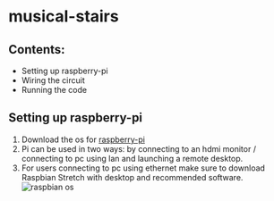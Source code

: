 # musical-stairs

## Contents:
* Setting up raspberry-pi
* Wiring the circuit
* Running the code 

## Setting up raspberry-pi
1. Download the os for [raspberry-pi](https://www.raspberrypi.org/downloads/raspbian/)
2. Pi can be used in two ways: by connecting to an hdmi monitor / connecting to pc using lan and launching a remote desktop.
3. For users connecting to pc using ethernet make sure to download Raspbian Stretch with desktop and recommended software.
![raspbian os](https://drive.google.com/open?id=1J2iMJqNuj3gt4ggUsOUbGiSC-aINs5Op)
